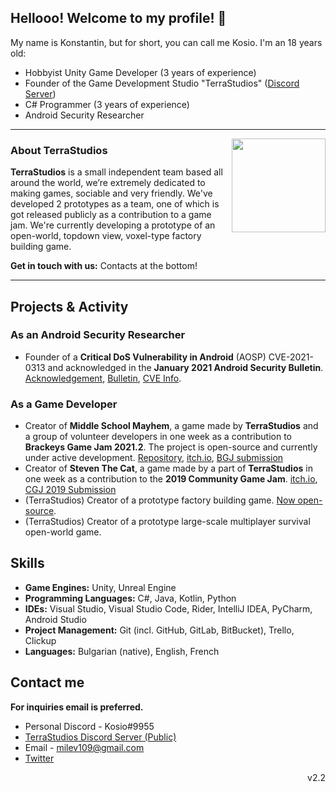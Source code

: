 ## Hellooo! Welcome to my profile! 👋
My name is Konstantin, but for short, you can call me Kosio. I'm an 18 years old:
- Hobbyist Unity Game Developer (3 years of experience)
- Founder of the Game Development Studio "TerraStudios" ([Discord Server](https://discord.com/invite/F5rnvDu))
- C# Programmer (3 years of experience)
- Android Security Researcher

 ---
 <p>
  <img width="150" align='right' src="https://avatars.githubusercontent.com/u/69171137">
</p>

### About TerraStudios
**TerraStudios** is a small independent team based all around the world, we’re extremely dedicated to making games, sociable and very friendly.
We've developed 2 prototypes as a team, one of which is got released publicly as a contribution to a game jam.
We're currently developing a prototype of an open-world, topdown view, voxel-type factory building game.

**Get in touch with us:** Contacts at the bottom!

  ---

## Projects & Activity
### **As an Android Security Researcher**
- Founder of a **Critical DoS Vulnerability in Android** (AOSP) CVE-2021-0313 and acknowledged in the **January 2021 Android Security Bulletin**. 
[Acknowledgement](https://source.android.com/security/overview/acknowledgements#january-2021), [Bulletin](https://source.android.com/security/bulletin/2021-01-01), 
[CVE Info](https://cve.mitre.org/cgi-bin/cvename.cgi?name=CVE-2021-0313).

### As a Game Developer
- Creator of **Middle School Mayhem**, a game made by **TerraStudios** and a group of volunteer developers in one week as a contribution to **Brackeys Game Jam 2021.2**.
The project is open-source and currently under active development.
[Repository](https://github.com/konstantin890/middle-school-mayhem), [itch.io](https://konstantin890.itch.io/middle-school-mayhem), [BGJ submission](https://itch.io/jam/brackeys-6/rate/1177745)
- Creator of **Steven The Cat**, a game made by a part of **TerraStudios** in one week as a contribution to the **2019 Community Game Jam**. 
[itch.io](https://konstantin890.itch.io/steven-the-cat), [CGJ 2019 Submission](https://itch.io/jam/cgj/rate/477014)
- (TerraStudios) Creator of a prototype factory building game. [Now open-source](https://github.com/TerraStudios/TerraStudios-Prototype-Game-2).
- (TerraStudios) Creator of a prototype large-scale multiplayer survival open-world game.

## Skills
- **Game Engines:** Unity, Unreal Engine
- **Programming Languages:** C#, Java, Kotlin, Python
- **IDEs:** Visual Studio, Visual Studio Code, Rider, IntelliJ IDEA, PyCharm, Android Studio
- **Project Management:** Git (incl. GitHub, GitLab, BitBucket), Trello, Clickup
- **Languages:** Bulgarian (native), English, French

## Contact me
**For inquiries email is preferred.**

- Personal Discord - Kosio#9955
- [TerraStudios Discord Server (Public)](https://discord.com/invite/F5rnvDu)
- Email - milev109@gmail.com
- [Twitter](https://twitter.com/konstantin890)

<p align='right'>v2.2</p>
